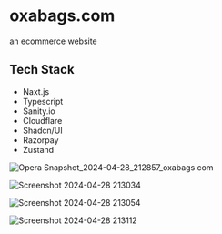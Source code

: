 # oxabags.com

an ecommerce website

## Tech Stack
- Naxt.js
- Typescript
- Sanity.io
- Cloudflare
- Shadcn/UI
- Razorpay
- Zustand


![Opera Snapshot_2024-04-28_212857_oxabags com](https://github.com/AmanVarshney01/oxabags/assets/45312299/3b345a40-c20c-471a-b9fd-f68ea58b5aad)

![Screenshot 2024-04-28 213034](https://github.com/AmanVarshney01/oxabags/assets/45312299/ea85b9c5-4f12-4a92-a126-22c8f0c3da45)

![Screenshot 2024-04-28 213054](https://github.com/AmanVarshney01/oxabags/assets/45312299/6289e16f-9baf-469f-be17-1f8ab176709e)

![Screenshot 2024-04-28 213112](https://github.com/AmanVarshney01/oxabags/assets/45312299/0b054ae0-a170-4bb2-bd29-d493027c8f54)
